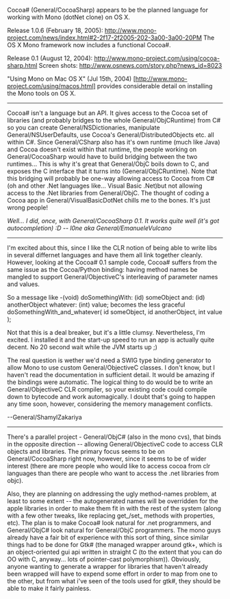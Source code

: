 

Cocoa# (General/CocoaSharp) appears to be the planned language for working with Mono (dotNet clone) on OS X.

Release 1.0.6 (February 18, 2005): http://www.mono-project.com/news/index.html#2-2f17-2f2005-202-3a00-3a00-20PM
The OS X Mono framework now includes a functional Cocoa#.

Release 0.1 (August 12, 2004):  http://www.mono-project.com/using/cocoa-sharp.html
Screen shots:  http://www.osnews.com/story.php?news_id=8023

"Using Mono on Mac OS X" (Jul 15th, 2004)  [http://www.mono-project.com/using/macos.html] provides considerable detail
on installing the Mono tools on OS X.

----

Cocoa# isn't a language but an API.  It gives access to the Cocoa set of libraries (and probably bridges to the whole General/ObjCRuntime) from C# so you can create General/NSDictionaries, manipulate General/NSUserDefaults, use Cocoa's General/DistributedObjects etc. all within C#.  Since General/CSharp also has it's own runtime (much like Java) and Cocoa doesn't exist within that runtime, the people working on General/CocoaSharp would have to build bridging between the two runtimes... This is why it's great that General/ObjC boils down to C, and exposes the C interface that it turns into (General/ObjCRuntime).  Note that this bridging will probably be one-way allowing access to Cocoa from C# (oh and other .Net languages like... Visual Basic .Net)but not allowing access to the .Net libraries from General/ObjC.  The thought of coding a Cocoa app in General/VisualBasicDotNet chills me to the bones.  It's just wrong people!

*Well... I did, once, with General/CocoaSharp 0.1. It works quite well (it's got autocompletion) :D -- l0ne aka General/EmanueleVulcano*

----

I'm excited about this, since I like the CLR notion of being able to write libs in several differnet languages and have them all link together cleanly. However, looking at the Cocoa# 0.1 sample code, Cocoa# suffers from the same issue as the Cocoa/Python binding: having method names be mangled to support General/ObjectiveC's interleaving of parameter names and values. 

So a message like      -(void) doSomethingWith: (id) someObject and: (id) anotherObject whatever: (int) value;  becomes the less graceful      doSomethingWith_and_whatever( id someObject, id anotherObject, int value ); 

Not that this is a deal breaker, but it's a little clumsy. Nevertheless, I'm excited. I installed it and the start-up speed to run an app is actually quite decent. No 20 second wait while the JVM starts up ;)

The real question is wether we'd need a SWIG type binding generator to allow Mono to use custom General/ObjectiveC classes. I don't know, but I haven't read the documentation in sufficient detail. It would be amazing if the bindings were automatic. The logical thing to do would be to write an General/ObjectiveC CLR compiler, so your existing code could compile down to bytecode and work automagically. I doubt that's going to happen any time soon, however, considering the memory management conflicts.

--General/ShamylZakariya

----

There's a parallel project - General/ObjC# (also in the mono cvs), that binds in the opposite direction -- allowing General/ObjectiveC code to access CLR objects and libraries. The primary focus seems to be on General/CocoaSharp right now, however, since it seems to be of wider interest (there are more people who would like to access cocoa from clr languages than there are people who want to access the .net libraries from objc).

Also, they are planning on addressing the ugly method-names problem, at least to some extent -- the autogenerated names will be overridden for the apple libraries in order to make them fit in with the rest of the system (along with a few other tweaks, like replacing get_/set_ methods with properties, etc). The plan is to make Cocoa# look natural for .net programmers, and General/ObjC# look natural for General/ObjC programmers. The mono guys already have a fair bit of experience with this sort of thing, since similar things had to be done for Gtk# (the managed wrapper around gtk+, which is an object-oriented gui api written in straight C (to the extent that you can do OO with C, anyway... lots of pointer-cast polymorphism)). Obviously, anyone wanting to generate a wrapper for libraries that haven't already been wrapped will have to expend some effort in order to map from one to the other, but from what i've seen of the tools used for gtk#, they should be able to make it fairly painless.